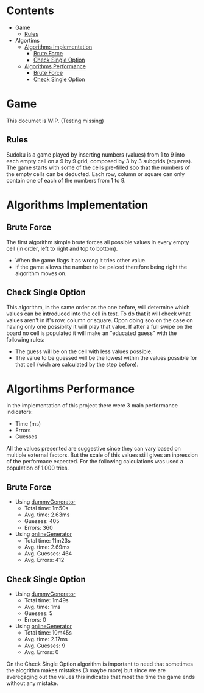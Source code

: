 # Contents
- [Game](https://github.com/48276AntonioMarques/sudoku#Game)
  - [Rules](https://github.com/48276AntonioMarques/sudoku#Rules)
- Algortims
   - [Algorithms Implementation](https://github.com/48276AntonioMarques/sudoku#Game)
     - [Brute Force](https://github.com/48276AntonioMarques/sudoku#Game)
     - [Check Single Option](https://github.com/48276AntonioMarques/sudoku#Game)
   - [Algorithms Performance](https://github.com/48276AntonioMarques/sudoku#Game)
     - [Brute Force](https://github.com/48276AntonioMarques/sudoku#Game)
     - [Check Single Option](https://github.com/48276AntonioMarques/sudoku#Game)
# Game
This documet is WIP. (Testing missing)
## Rules
Sudoku is a game played by inserting numbers (values) from 1 to 9 into each empty cell on a 9 by 9 grid, composed by 3 by 3 subgrids (squares).
The game starts with some of the cells pre-filled soo that the numbers of the empty cells can be deducted.
Each row, column or square can only contain one of each of the numbers from 1 to 9.

# Algorithms Implementation

## Brute Force
 The first algorithm simple brute forces all possible values in every empty cell (in order, left to right and top to bottom).
 - When the game flags it as wrong it tries other value.
 - If the game allows the number to be palced therefore being right the algorithm moves on.

## Check Single Option
 This algorithm, in the same order as the one before, will determine which values can be introduced into the cell in test.
 To do that it will check what values aren't in it's row, column or square.
 Opon doing soo on the case on having only one possiblity it wiill play that value.
 If after a full swipe on the board no cell is populated it will make an "educated guess" with the following rules:
 - The guess will be on the cell with less values possible.
 - The value to be guessed will be the lowest within the values possible for that cell (wich are calculated by the step before).

# Algortihms Performance
 In the implementation of this project there were 3 main performance indicators:
 - Time (ms)
 - Errors
 - Guesses

All the values presented are suggestive since they can vary based on multiple external factors.
But the scale of this values still gives an inpression of the performace expected.
For the following calculations was used a population of 1.000 tries.
## Brute Force
- Using [dummyGenerator](https://github.com/48276AntonioMarques/sudoku/blob/main/src/main/kotlin/game/generator/dummy.kt)
  - Total time: 1m50s
  - Avg. time: 2.63ms
  - Guesses: 405
  - Errors: 360
- Using [onlineGenerator](https://github.com/48276AntonioMarques/sudoku/blob/main/src/main/kotlin/game/generator/online.kt)
  - Total time: 11m23s
  - Avg. time: 2.69ms
  - Avg. Guesses: 464
  - Avg. Errors: 412
## Check Single Option
- Using [dummyGenerator](https://github.com/48276AntonioMarques/sudoku/blob/main/src/main/kotlin/game/generator/dummy.kt)
  - Total time: 1m49s
  - Avg. time: 1ms
  - Guesses: 5
  - Errors: 0
- Using [onlineGenerator](https://github.com/48276AntonioMarques/sudoku/blob/main/src/main/kotlin/game/generator/online.kt)
  - Total time: 10m45s
  - Avg. time: 2.17ms
  - Avg. Guesses: 9
  - Avg. Errors: 0

 On the Check Single Option algorithm is important to need that sometimes the alogrithm makes mistakes (3 maybe more)
 but since we are averegaging out the values this indicates that most the time the game ends without any mistake.
